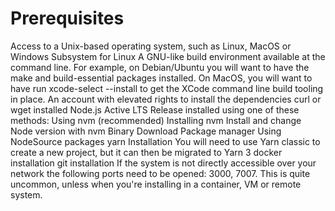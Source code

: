 # Prerequisites
Access to a Unix-based operating system, such as Linux, MacOS or Windows Subsystem for Linux
A GNU-like build environment available at the command line. For example, on Debian/Ubuntu you will want to have the make and build-essential packages installed. On MacOS, you will want to have run xcode-select --install to get the XCode command line build tooling in place.
An account with elevated rights to install the dependencies
curl or wget installed
Node.js Active LTS Release installed using one of these methods:
Using nvm (recommended)
Installing nvm
Install and change Node version with nvm
Binary Download
Package manager
Using NodeSource packages
yarn Installation
You will need to use Yarn classic to create a new project, but it can then be migrated to Yarn 3
docker installation
git installation
If the system is not directly accessible over your network the following ports need to be opened: 3000, 7007. This is quite uncommon, unless when you're installing in a container, VM or remote system.